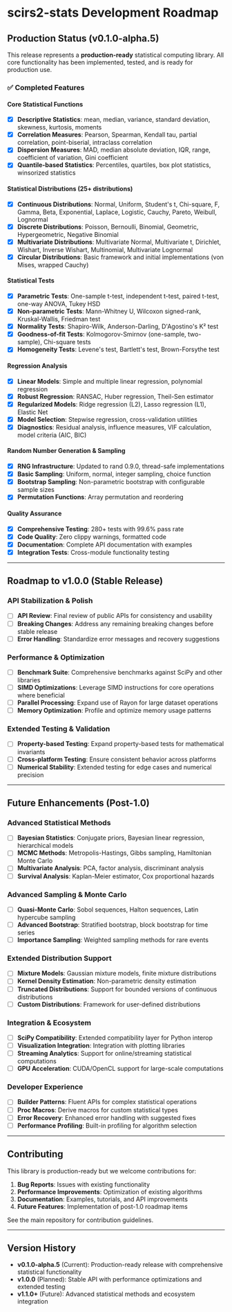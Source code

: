 # scirs2-stats Development Roadmap

## Production Status (v0.1.0-alpha.5)

This release represents a **production-ready** statistical computing library. All core functionality has been implemented, tested, and is ready for production use.

### ✅ Completed Features

#### Core Statistical Functions
- [x] **Descriptive Statistics**: mean, median, variance, standard deviation, skewness, kurtosis, moments
- [x] **Correlation Measures**: Pearson, Spearman, Kendall tau, partial correlation, point-biserial, intraclass correlation
- [x] **Dispersion Measures**: MAD, median absolute deviation, IQR, range, coefficient of variation, Gini coefficient
- [x] **Quantile-based Statistics**: Percentiles, quartiles, box plot statistics, winsorized statistics

#### Statistical Distributions (25+ distributions)
- [x] **Continuous Distributions**: Normal, Uniform, Student's t, Chi-square, F, Gamma, Beta, Exponential, Laplace, Logistic, Cauchy, Pareto, Weibull, Lognormal
- [x] **Discrete Distributions**: Poisson, Bernoulli, Binomial, Geometric, Hypergeometric, Negative Binomial
- [x] **Multivariate Distributions**: Multivariate Normal, Multivariate t, Dirichlet, Wishart, Inverse Wishart, Multinomial, Multivariate Lognormal
- [x] **Circular Distributions**: Basic framework and initial implementations (von Mises, wrapped Cauchy)

#### Statistical Tests
- [x] **Parametric Tests**: One-sample t-test, independent t-test, paired t-test, one-way ANOVA, Tukey HSD
- [x] **Non-parametric Tests**: Mann-Whitney U, Wilcoxon signed-rank, Kruskal-Wallis, Friedman test
- [x] **Normality Tests**: Shapiro-Wilk, Anderson-Darling, D'Agostino's K² test
- [x] **Goodness-of-fit Tests**: Kolmogorov-Smirnov (one-sample, two-sample), Chi-square tests
- [x] **Homogeneity Tests**: Levene's test, Bartlett's test, Brown-Forsythe test

#### Regression Analysis
- [x] **Linear Models**: Simple and multiple linear regression, polynomial regression
- [x] **Robust Regression**: RANSAC, Huber regression, Theil-Sen estimator
- [x] **Regularized Models**: Ridge regression (L2), Lasso regression (L1), Elastic Net
- [x] **Model Selection**: Stepwise regression, cross-validation utilities
- [x] **Diagnostics**: Residual analysis, influence measures, VIF calculation, model criteria (AIC, BIC)

#### Random Number Generation & Sampling
- [x] **RNG Infrastructure**: Updated to rand 0.9.0, thread-safe implementations
- [x] **Basic Sampling**: Uniform, normal, integer sampling, choice function
- [x] **Bootstrap Sampling**: Non-parametric bootstrap with configurable sample sizes
- [x] **Permutation Functions**: Array permutation and reordering

#### Quality Assurance
- [x] **Comprehensive Testing**: 280+ tests with 99.6% pass rate
- [x] **Code Quality**: Zero clippy warnings, formatted code
- [x] **Documentation**: Complete API documentation with examples
- [x] **Integration Tests**: Cross-module functionality testing

---

## Roadmap to v1.0.0 (Stable Release)

### API Stabilization & Polish
- [ ] **API Review**: Final review of public APIs for consistency and usability
- [ ] **Breaking Changes**: Address any remaining breaking changes before stable release
- [ ] **Error Handling**: Standardize error messages and recovery suggestions

### Performance & Optimization
- [ ] **Benchmark Suite**: Comprehensive benchmarks against SciPy and other libraries
- [ ] **SIMD Optimizations**: Leverage SIMD instructions for core operations where beneficial
- [ ] **Parallel Processing**: Expand use of Rayon for large dataset operations
- [ ] **Memory Optimization**: Profile and optimize memory usage patterns

### Extended Testing & Validation
- [ ] **Property-based Testing**: Expand property-based tests for mathematical invariants
- [ ] **Cross-platform Testing**: Ensure consistent behavior across platforms
- [ ] **Numerical Stability**: Extended testing for edge cases and numerical precision

---

## Future Enhancements (Post-1.0)

### Advanced Statistical Methods
- [ ] **Bayesian Statistics**: Conjugate priors, Bayesian linear regression, hierarchical models
- [ ] **MCMC Methods**: Metropolis-Hastings, Gibbs sampling, Hamiltonian Monte Carlo
- [ ] **Multivariate Analysis**: PCA, factor analysis, discriminant analysis
- [ ] **Survival Analysis**: Kaplan-Meier estimator, Cox proportional hazards

### Advanced Sampling & Monte Carlo
- [ ] **Quasi-Monte Carlo**: Sobol sequences, Halton sequences, Latin hypercube sampling
- [ ] **Advanced Bootstrap**: Stratified bootstrap, block bootstrap for time series
- [ ] **Importance Sampling**: Weighted sampling methods for rare events

### Extended Distribution Support
- [ ] **Mixture Models**: Gaussian mixture models, finite mixture distributions
- [ ] **Kernel Density Estimation**: Non-parametric density estimation
- [ ] **Truncated Distributions**: Support for bounded versions of continuous distributions
- [ ] **Custom Distributions**: Framework for user-defined distributions

### Integration & Ecosystem
- [ ] **SciPy Compatibility**: Extended compatibility layer for Python interop
- [ ] **Visualization Integration**: Integration with plotting libraries
- [ ] **Streaming Analytics**: Support for online/streaming statistical computations
- [ ] **GPU Acceleration**: CUDA/OpenCL support for large-scale computations

### Developer Experience
- [ ] **Builder Patterns**: Fluent APIs for complex statistical operations
- [ ] **Proc Macros**: Derive macros for custom statistical types
- [ ] **Error Recovery**: Enhanced error handling with suggested fixes
- [ ] **Performance Profiling**: Built-in profiling for algorithm selection

---

## Contributing

This library is production-ready but we welcome contributions for:

1. **Bug Reports**: Issues with existing functionality
2. **Performance Improvements**: Optimization of existing algorithms
3. **Documentation**: Examples, tutorials, and API improvements
4. **Future Features**: Implementation of post-1.0 roadmap items

See the main repository for contribution guidelines.

---

## Version History

- **v0.1.0-alpha.5** (Current): Production-ready release with comprehensive statistical functionality
- **v1.0.0** (Planned): Stable API with performance optimizations and extended testing
- **v1.1.0+** (Future): Advanced statistical methods and ecosystem integration